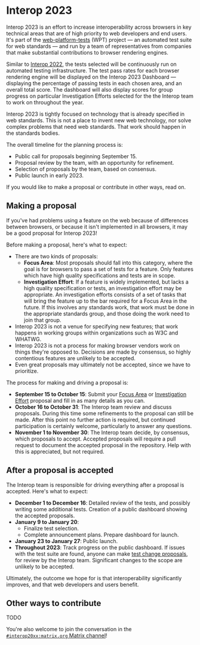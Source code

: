 # Interop 2023

Interop 2023 is an effort to increase interoperability across browsers in key technical areas that are of high priority to web developers and end users. It's part of the [web-platform-tests](https://github.com/web-platform-tests/wpt) (WPT) project — an automated test suite for web standards — and run by a team of representatives from companies that make substantial contributions to browser rendering engines.

Similar to [Interop 2022](https://wpt.fyi/interop-2022), the tests selected will be continuously run on automated testing infrastructure. The test pass rates for each browser rendering engine will be displayed on the Interop 2023 Dashboard — displaying the percentage of passing tests in each chosen area, and an overall total score. The dashboard will also display scores for group progress on particular Investigation Efforts selected for the the Interop team to work on throughout the year.

Interop 2023 is tightly focused on technology that is already specified in web standards. This is not a place to invent new web technology, nor solve complex problems that need web standards. That work should happen in the standards bodies. 

The overall timeline for the planning process is:

- Public call for proposals beginning September 15.
- Proposal review by the team, with an opportunity for refinement.
- Selection of proposals by the team, based on consensus.
- Public launch in early 2023.

If you would like to make a proposal or contribute in other ways, read on.

## Making a proposal

If you've had problems using a feature on the web because of differences between browsers, or because it isn't implemented in all browsers, it may be a good proposal for Interop 2023!

Before making a proposal, here's what to expect:

- There are two kinds of proposals:
  - **Focus Area**: Most proposals should fall into this category, where the goal is for browsers to pass a set of tests for a feature. Only features which have high quality specifications and tests are in scope.
  - **Investigation Effort**: If a feature is widely implemented, but lacks a high quality specification or tests, an investigation effort may be appropriate. An investigation efforts consists of a set of tasks that will bring the feature up to the bar required for a Focus Area in the future. If this involves any standards work, that work must be done in the appropriate standards group, and those doing the work need to join that group.
- Interop 2023 is not a venue for specifying new features; that work happens in working groups within organizations such as W3C and WHATWG.
- Interop 2023 is not a process for making browser vendors work on things they're opposed to. Decisions are made by consensus, so highly contentious features are unlikely to be accepted.
- Even great proposals may ultimately not be accepted, since we have to prioritize.

The process for making and driving a proposal is:

- **September 15 to October 15**: Submit your [Focus Area](https://github.com/web-platform-tests/interop/issues/new?template=focus-area-proposal.yml) or [Investigation Effort](https://github.com/web-platform-tests/interop/issues/new?template=investigation-effort-proposal.yml) proposal and fill in as many details as you can.
- **October 16 to October 31**: The Interop team review and discuss proposals. During this time some refinements to the proposal can still be made. After this point no further action is required, but continued participation is certainly welcome, particularly to answer any questions.
- **November 1 to November 30**: The Interop team decide, by consensus, which proposals to accept. Accepted proposals will require a pull request to document the accepted proposal in the repository. Help with this is appreciated, but not required.

## After a proposal is accepted

The Interop team is responsible for driving everything after a proposal is accepted. Here's what to expect:

- **December 1 to December 16**: Detailed review of the tests, and possibly writing some additional tests. Creation  of a public dashboard showing the accepted proposals.
- **January 9 to January 20**:
  - Finalize test selection.
  - Complete announcement plans. Prepare dashboard for launch.
- **January 23 to January 27**: Public launch.
- **Throughout 2023**: Track progress on the public dashboard. If issues with the test suite are found, anyone can make [test change proposals](https://github.com/web-platform-tests/interop/issues/new?template=test-change-proposal.yml), for review by the Interop team. Significant changes to the scope are unlikely to be accepted.

Ultimately, the outcome we hope for is that interoperability significantly improves, and that web developers and users benefit.

## Other ways to contribute

TODO

You're also welcome to join the conversation in the [`#interop20xx:matrix.org` Matrix channel](https://app.element.io/#/room/#interop2022:matrix.org)!

